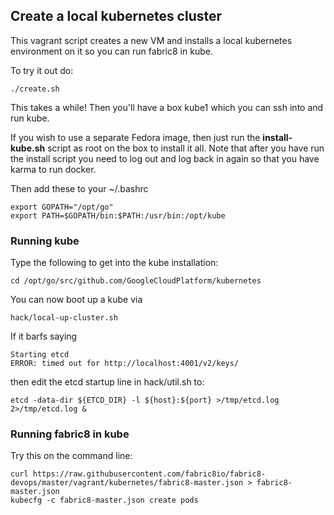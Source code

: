 ## Create a local kubernetes cluster

This vagrant script creates a new VM and installs a local kubernetes environment on it so you can run fabric8 in kube.

To try it out do:

    ./create.sh

This takes a while! Then you'll have a box kube1 which you can ssh into and run kube.


If you wish to use a separate Fedora image, then just run the **install-kube.sh** script as root on the box to install it all.
Note that after you have run the install script you need to log out and log back in again so that you have karma to run docker.

Then add these to your ~/.bashrc

    export GOPATH="/opt/go"
    export PATH=$GOPATH/bin:$PATH:/usr/bin:/opt/kube

### Running kube

Type the following to get into the kube installation:

    cd /opt/go/src/github.com/GoogleCloudPlatform/kubernetes

You can now boot up a kube via

    hack/local-up-cluster.sh

If it barfs saying

    Starting etcd
    ERROR: timed out for http://localhost:4001/v2/keys/

then edit the etcd startup line in hack/util.sh to:

    etcd -data-dir ${ETCD_DIR} -l ${host}:${port} >/tmp/etcd.log 2>/tmp/etcd.log &

### Running fabric8 in kube

Try this on the command line:

    curl https://raw.githubusercontent.com/fabric8io/fabric8-devops/master/vagrant/kubernetes/fabric8-master.json > fabric8-master.json
    kubecfg -c fabric8-master.json create pods
